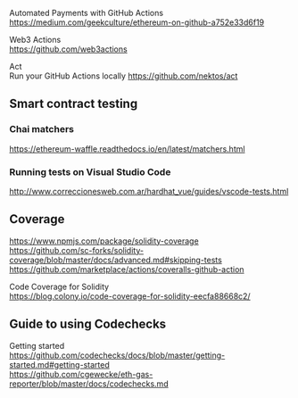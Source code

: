 Automated Payments with GitHub Actions  
https://medium.com/geekculture/ethereum-on-github-a752e33d6f19  

Web3 Actions  
https://github.com/web3actions  

Act  
Run your GitHub Actions locally
https://github.com/nektos/act  

## Smart contract testing 

### Chai matchers
https://ethereum-waffle.readthedocs.io/en/latest/matchers.html  

### Running tests on Visual Studio Code
http://www.correccionesweb.com.ar/hardhat_vue/guides/vscode-tests.html  


## Coverage
https://www.npmjs.com/package/solidity-coverage  
https://github.com/sc-forks/solidity-coverage/blob/master/docs/advanced.md#skipping-tests  
https://github.com/marketplace/actions/coveralls-github-action  

Code Coverage for Solidity  
https://blog.colony.io/code-coverage-for-solidity-eecfa88668c2/  


## Guide to using Codechecks
Getting started  
https://github.com/codechecks/docs/blob/master/getting-started.md#getting-started  
https://github.com/cgewecke/eth-gas-reporter/blob/master/docs/codechecks.md  
